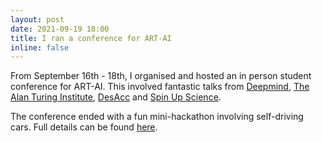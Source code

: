 ```yaml
---
layout: post
date: 2021-09-19 18:00
title: I ran a conference for ART-AI
inline: false
---
```


From September 16th - 18th, I organised and hosted an in person student conference for ART-AI. This involved fantastic talks from [Deepmind](https://deepmind.com/), [The Alan Turing Institute](https://www.turing.ac.uk/), [DesAcc](https://desacc.com/) and [Spin Up Science](https://www.spin-up.science/).

The conference ended with a fun mini-hackathon involving self-driving cars. Full details can be found [here](https://cdt-art-ai.ac.uk/news/art-ai-news/student-conference-2/).
